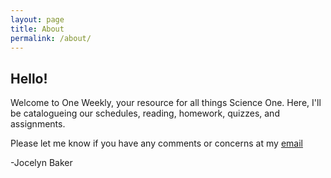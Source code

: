 ```yaml
---
layout: page
title: About
permalink: /about/
---
```


## Hello!

Welcome to One Weekly, your resource for all things Science One. Here, I'll be catalogueing our schedules, reading, homework, quizzes, and assignments.

Please let me know if you have any comments or concerns at my [email](mailto:jocelyndbaker@gmail.com)

-Jocelyn Baker